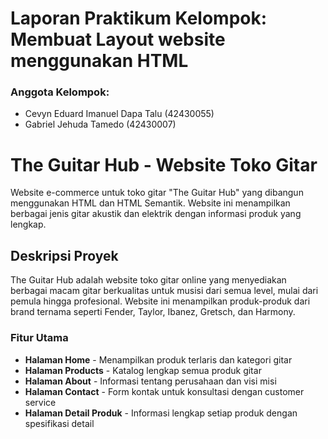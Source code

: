 <h1>Laporan Praktikum Kelompok: Membuat Layout website menggunakan HTML</h1>

<h3>Anggota Kelompok:</h3>
<ul>
  <li>Cevyn Eduard Imanuel Dapa Talu (42430055)</li>
  <li>Gabriel Jehuda Tamedo (42430007)</li>
</ul>

# The Guitar Hub - Website Toko Gitar

Website e-commerce untuk toko gitar "The Guitar Hub" yang dibangun menggunakan HTML dan HTML Semantik. Website ini menampilkan berbagai jenis gitar akustik dan elektrik dengan informasi produk yang lengkap.

## Deskripsi Proyek

The Guitar Hub adalah website toko gitar online yang menyediakan berbagai macam gitar berkualitas untuk musisi dari semua level, mulai dari pemula hingga profesional. Website ini menampilkan produk-produk dari brand ternama seperti Fender, Taylor, Ibanez, Gretsch, dan Harmony.

### Fitur Utama

- **Halaman Home** - Menampilkan produk terlaris dan kategori gitar
- **Halaman Products** - Katalog lengkap semua produk gitar
- **Halaman About** - Informasi tentang perusahaan dan visi misi
- **Halaman Contact** - Form kontak untuk konsultasi dengan customer service
- **Halaman Detail Produk** - Informasi lengkap setiap produk dengan spesifikasi detail
